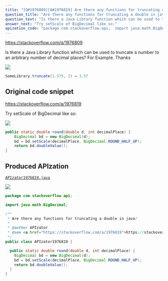 ```yaml
---
title: "[Q#1976809][A#1976819] Are there any functions for truncating a double in java?"
question_title: "Are there any functions for truncating a double in java?"
question_text: "Is there a Java Library function which can be used to truncate a number to an arbitrary number of decimal places? For Example. Thanks"
answer_text: "Try setScale of BigDecimal like so:"
apization_code: "package com.stackoverflow.api;  import java.math.BigDecimal;  /**  * Are there any functions for truncating a double in java?  *  * @author APIzator  * @see <a href=\"https://stackoverflow.com/a/1976819\">https://stackoverflow.com/a/1976819</a>  */ public class APIzator1976819 {    public static double round(double d, int decimalPlace) {     BigDecimal bd = new BigDecimal(d);     bd = bd.setScale(decimalPlace, BigDecimal.ROUND_HALF_UP);     return bd.doubleValue();   } }"
---
```


https://stackoverflow.com/q/1976809

Is there a Java Library function which can be used to truncate a number to an arbitrary number of decimal places?
For Example.
Thanks


<div class="code-logo"><img src="/stackoverflow.png" /></div>

```java
SomeLibrary.truncate(1.575, 2) = 1.57
```


## Original code snippet

https://stackoverflow.com/a/1976819

Try setScale of BigDecimal like so:

<div class="code-logo"><img src="/stackoverflow.png" /></div>

```java
public static double round(double d, int decimalPlace) {
    BigDecimal bd = new BigDecimal(d);
    bd = bd.setScale(decimalPlace, BigDecimal.ROUND_HALF_UP);
    return bd.doubleValue();
}
```

## Produced APIzation

[`APIzator1976819.java`](https://github.com/pasqualesalza/apization-temp/raw/main/data/search/APIzator1976819.java)

<div class="code-logo"><img src="/apizator.png" /></div>

```java
package com.stackoverflow.api;

import java.math.BigDecimal;

/**
 * Are there any functions for truncating a double in java?
 *
 * @author APIzator
 * @see <a href="https://stackoverflow.com/a/1976819">https://stackoverflow.com/a/1976819</a>
 */
public class APIzator1976819 {

  public static double round(double d, int decimalPlace) {
    BigDecimal bd = new BigDecimal(d);
    bd = bd.setScale(decimalPlace, BigDecimal.ROUND_HALF_UP);
    return bd.doubleValue();
  }
}

```